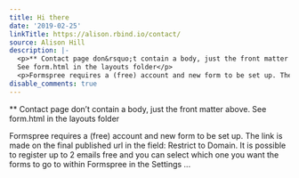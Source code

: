 ```yaml
---
title: Hi there
date: '2019-02-25'
linkTitle: https://alison.rbind.io/contact/
source: Alison Hill
description: |-
  <p>** Contact page don&rsquo;t contain a body, just the front matter above.
  See form.html in the layouts folder</p>
  <p>Formspree requires a (free) account and new form to be set up. The link is made on the final published url in the field: Restrict to Domain. It is possible to register up to 2 emails free and you can select which one you want the forms to go to within Formspree in the Settings ...
disable_comments: true
---
```

<p>** Contact page don&rsquo;t contain a body, just the front matter above.
See form.html in the layouts folder</p>
<p>Formspree requires a (free) account and new form to be set up. The link is made on the final published url in the field: Restrict to Domain. It is possible to register up to 2 emails free and you can select which one you want the forms to go to within Formspree in the Settings ...